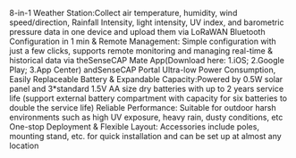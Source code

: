 8-in-1 Weather Station:Collect air temperature, humidity, wind speed/direction, Rainfall Intensity, light intensity, UV index, and barometric pressure data in one device and upload them via LoRaWAN
Bluetooth Configuration in 1 min & Remote Management: Simple configuration with just a few clicks, supports remote monitoring and managing real-time & historical data via theSenseCAP Mate App(Download here: 1.iOS; 2.Google Play; 3.App Center) andSenseCAP Portal
Ultra-low Power Consumption, Easily Replaceable Battery & Expandable Capacity:Powered by 0.5W solar panel and 3*standard 1.5V AA size dry batteries with up to 2 years service life (support external battery compartment with capacity for six batteries to double the service life)
Reliable Performance: Suitable for outdoor harsh environments such as high UV exposure, heavy rain, dusty conditions, etc
One-stop Deployment & Flexible Layout: Accessories include poles, mounting stand, etc. for quick installation and can be set up at almost any location
